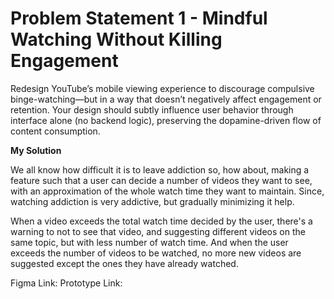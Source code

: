 # Problem Statement 1 - Mindful Watching Without Killing Engagement
Redesign YouTube’s mobile viewing experience to discourage compulsive binge-watching—but in a way that doesn’t negatively affect engagement or retention. Your design should subtly influence user behavior through interface alone (no backend logic), preserving the dopamine-driven flow of content consumption.

**My Solution**


We all know how difficult it is to leave addiction so, how about, making a feature such that a user can decide a number of videos they want to see, with an approximation of the whole watch time they want to maintain. Since, watching addiction is very addictive, but gradually minimizing it help. 

When a video exceeds the total watch time decided by the user, there's a warning to not to see that video, and suggesting different videos on the same topic, but with less number of watch time. And when the user exceeds the number of videos to be watched, no more new videos are suggested except the ones they have already watched. 

Figma Link: 
Prototype Link: 
